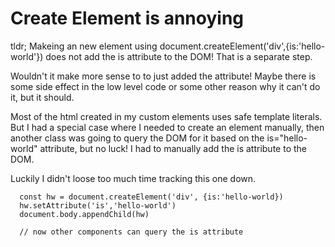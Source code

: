 # Create Element is annoying

tldr; Makeing an new element using document.createElement('div',{is:'hello-world'}) does not add the is attribute to the DOM!  That is a separate step.

Wouldn't it make more sense to to just added the attribute! Maybe there is some side effect in the low level code or some other reason why it can't do it, but it should.

Most of the html created in my custom elements uses safe template literals. But I had a special case where I needed to create an element manually, then another class was going to query 
the DOM for it based on the is="hello-world" attribute, but no luck!  I had to manually add the is attribute to the DOM.

Luckily I didn't loose too much time tracking this one down.

```
  const hw = document.createElement('div', {is:'hello-world})
  hw.setAttribute('is','hello-world')
  document.body.appendChild(hw)
  
  // now other components can query the is attribute
```
